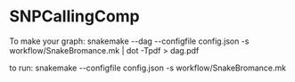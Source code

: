 # SNPCallingComp

To make your graph:
snakemake --dag --configfile config.json -s workflow/SnakeBromance.mk | dot -Tpdf > dag.pdf

to run:
snakemake --configfile config.json -s workflow/SnakeBromance.mk
